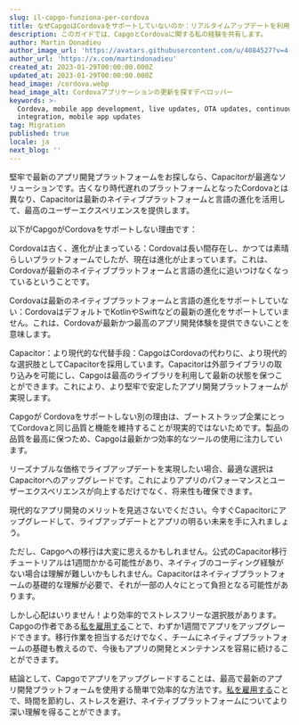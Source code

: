 ```yaml
---
slug: il-capgo-funziona-per-cordova
title: なぜCapgoはCordovaをサポートしていないのか：リアルタイムアップデートを利用するためにあなたのアプリをアップグレードしてください
description: このガイドでは、CapgoとCordovaに関する私の経験を共有します。
author: Martin Donadieu
author_image_url: 'https://avatars.githubusercontent.com/u/4084527?v=4'
author_url: 'https://x.com/martindonadieu'
created_at: 2023-01-29T00:00:00.000Z
updated_at: 2023-01-29T00:00:00.000Z
head_image: /cordova.webp
head_image_alt: Cordovaアプリケーションの更新を探すデベロッパー
keywords: >-
  Cordova, mobile app development, live updates, OTA updates, continuous
  integration, mobile app updates
tag: Migration
published: true
locale: ja
next_blog: ''
---
```

堅牢で最新のアプリ開発プラットフォームをお探しなら、Capacitorが最適なソリューションです。古くなり時代遅れのプラットフォームとなったCordovaとは異なり、Capacitorは最新のネイティブプラットフォームと言語の進化を活用して、最高のユーザーエクスペリエンスを提供します。

以下がCapgoがCordovaをサポートしない理由です：

Cordovaは古く、進化が止まっている：Cordovaは長い間存在し、かつては素晴らしいプラットフォームでしたが、現在は進化が止まっています。これは、Cordovaが最新のネイティブプラットフォームと言語の進化に追いつけなくなっているということです。

Cordovaは最新のネイティブプラットフォームと言語の進化をサポートしていない：CordovaはデフォルトでKotlinやSwiftなどの最新の進化をサポートしていません。これは、Cordovaが最新かつ最高のアプリ開発体験を提供できないことを意味します。

Capacitor：より現代的な代替手段：CapgoはCordovaの代わりに、より現代的な選択肢としてCapacitorを採用しています。Capacitorは外部ライブラリの取り込みを可能にし、Capgoは最高のライブラリを利用して最新の状態を保つことができます。これにより、より堅牢で安定したアプリ開発プラットフォームが実現します。

Capgoが Cordovaをサポートしない別の理由は、ブートストラップ企業にとってCordovaと同じ品質と機能を維持することが現実的ではないためです。製品の品質を最高に保つため、Capgoは最新かつ効率的なツールの使用に注力しています。

リーズナブルな価格でライブアップデートを実現したい場合、最適な選択はCapacitorへのアップグレードです。これによりアプリのパフォーマンスとユーザーエクスペリエンスが向上するだけでなく、将来性も確保できます。

現代的なアプリ開発のメリットを見逃さないでください。今すぐCapacitorにアップグレードして、ライブアップデートとアプリの明るい未来を手に入れましょう。

ただし、Capgoへの移行は大変に思えるかもしれません。公式のCapacitor移行チュートリアルは1週間かかる可能性があり、ネイティブのコーディング経験がない場合は理解が難しいかもしれません。Capacitorはネイティブプラットフォームの基礎的な理解が必要で、それが一部の人々にとって負担となる可能性があります。

しかし心配はいりません！より効率的でストレスフリーな選択肢があります。Capgoの作者である[私を雇用する](https://cal.com/martindonadieu/convert-your-cordova-app-to-capacitor/)ことで、わずか1週間でアプリをアップグレードできます。移行作業を担当するだけでなく、チームにネイティブプラットフォームの基礎も教えるので、今後もアプリの開発とメンテナンスを容易に続けることができます。

結論として、Capgoでアプリをアップグレードすることは、最高で最新のアプリ開発プラットフォームを使用する簡単で効率的な方法です。[私を雇用する](https://cal.com/martindonadieu/convert-your-cordova-app-to-capacitor/)ことで、時間を節約し、ストレスを避け、ネイティブプラットフォームについてより深い理解を得ることができます。
